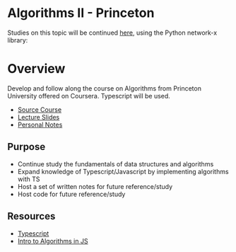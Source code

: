 # Algorithms II - Princeton

Studies on this topic will be continued [here](https://github.com/mtanzim/networkx-test), using the Python network-x library:


# Overview

Develop and follow along the course on Algorithms from Princeton University offered on Coursera. Typescript will be used.

- [Source Course](https://www.coursera.org/learn/algorithms-part2)
- [Lecture Slides](https://drive.google.com/open?id=1ol2HCnpoE-WSvrpX-xCgWbPRrFWQANeB)
- [Personal Notes]()

## Purpose

- Continue study the fundamentals of data structures and algorithms
- Expand knowledge of Typescript/Javascript by implementing algorithms with TS
- Host a set of written notes for future reference/study
- Host code for future reference/study

## Resources

- [Typescript](https://www.typescriptlang.org/)
- [Intro to Algorithms in JS](https://github.com/mtanzim/jsAlgorithms)
